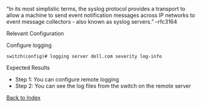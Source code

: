 
“In its most simplistic terms, the syslog protocol provides a transport to allow a machine to send event notification messages across IP networks to event message collectors - also known as syslog servers.” –rfc3164

Relevant Configuration

Configure logging

```
switch(config)# logging server dell.com severity log-info
```

Expected Results

* Step 1: You can configure remote logging
* Step 2: You can see the log files from the switch on the remote server


[Back to Index](#index)
